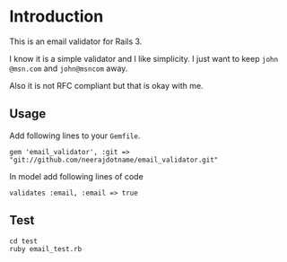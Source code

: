 # Introduction

This is an email validator for Rails 3.

I know it is a simple validator and I like simplicity. I just want to keep `john @msn.com` and `john@msncom` away.

Also it is not RFC compliant but that is okay with me.

## Usage

Add following lines to your `Gemfile`.

    gem 'email_validator', :git => "git://github.com/neerajdotname/email_validator.git"

In model add following lines of code

    validates :email, :email => true

## Test

    cd test
    ruby email_test.rb
